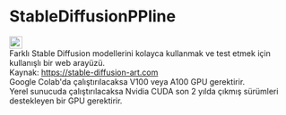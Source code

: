 # StableDiffusionPPline 
<a href="https://colab.research.google.com/github/Zahkklm/StableDiffusionPPline/blob/main/SDmain.ipynb\"><img src="https://colab.research.google.com/assets/colab-badge.svg" height=22.5></a> <br>
Farklı Stable Diffusion modellerini kolayca kullanmak ve test etmek için kullanışlı bir web arayüzü. <br>
Kaynak: https://stable-diffusion-art.com <br>
Google Colab'da çalıştırılacaksa V100 veya A100 GPU gerektirir. <br>
Yerel sunucuda çalıştırılacaksa Nvidia CUDA son 2 yılda çıkmış sürümleri destekleyen bir GPU gerektirir. 
